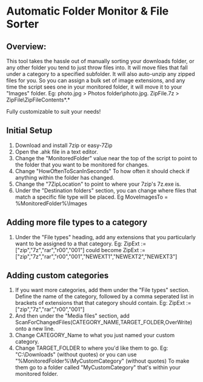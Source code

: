 # Automatic Folder Monitor & File Sorter
## Overview:

This tool takes the hassle out of manually sorting your downloads folder, or any other folder you tend to just throw files into.
It will move files that fall under a category to a specified subfolder. It will also auto-unzip any zipped files for you.
So you can assign a bulk set of image extensions, and any time the script sees one in your monitored folder, it will move it to your "Images" folder.
Eg: photo.jpg > Photos folder\photo.jpg. ZipFile.7z > ZipFile\ZipFileContents*.*

Fully customizable to suit your needs!


## Initial Setup
1. Download and install 7zip or easy-7Zip
2. Open the .ahk file in a text editor.
3. Change the "MonitoredFolder" value near the top of the script to point to the folder that you want to be monitored for changes.
4. Change "HowOftenToScanInSeconds" To how often it should check if anything within the folder has changed.
5. Change the "7ZipLocation" to point to where your 7zip's 7z.exe is.
6. Under the "Destination folders" section, you can change where files that match a specific file type will be placed. Eg MoveImagesTo = %MonitoredFolder%\Images

## Adding more file types to a category
1. Under the "File types" heading, add any extensions that you particularly want to be assigned to a that category. Eg:	ZipExt := ["zip","7z","rar","r00","001"] could become 		ZipExt := ["zip","7z","rar","r00","001","NEWEXT1","NEWEXT2","NEWEXT3"]

## Adding custom categories
1. If you want more categories, add them under the "File types" section. Define the name of the category, followed by a comma seperated list in brackets of extensions that that category should contain. Eg: ZipExt := ["zip","7z","rar","r00","001"]
2. And then under the "Media files" section, add	ScanForChangedFiles(CATEGORY_NAME,TARGET_FOLDER,OverWrite) onto a new line.
3. Change CATEGORY_Name to what you just named your custom category.
4. Change TARGET_FOLDER to where you'd like them to go. Eg: "C:\Downloads\" (without quotes) or you can use "%MonitoredFolder%\MyCustomCategory" (without quotes) To make them go to a folder called "MyCustomCategory" that's within your monitored folder.
